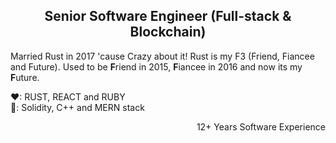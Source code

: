 <h2 align="center"> Senior Software Engineer (Full-stack & Blockchain) </h2>

Married Rust in 2017 'cause Crazy about it!
Rust is my F3 (Friend, Fiancee and Future). Used to be **F**riend in 2015, **F**iancee in 2016 and now its my **F**uture.</br>

❤: RUST, REACT and RUBY </br>
💎: Solidity, C++ and MERN stack

<p align="right">12+ Years Software Experience</p>
